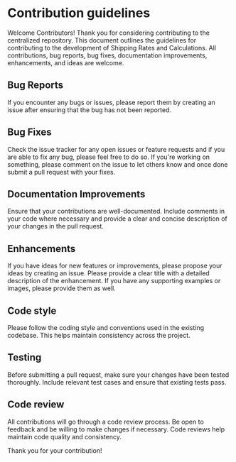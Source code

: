 # Contribution guidelines

Welcome Contributors!
Thank you for considering contributing to the centralized repository. This document outlines the guidelines for contributing to the development of Shipping Rates and Calculations.
All contributions, bug reports, bug fixes, documentation improvements, enhancements, and ideas are welcome.

## Bug Reports
If you encounter any bugs or issues, please report them by creating an issue after ensuring that the bug has not been reported.

## Bug Fixes
Check the issue tracker for any open issues or feature requests and if you are able to fix any bug, please feel free to do so. If you're working on something, please comment on the issue to let others know and once done submit a pull request with your fixes.

## Documentation Improvements
Ensure that your contributions are well-documented. Include comments in your code where necessary and provide a clear and concise description of your changes in the pull request.

## Enhancements
If you have ideas for new features or improvements, please propose your ideas by creating an issue. Please provide a clear title with a detailed description of the enhancement. If you have any supporting examples or images, please provide them as well.

## Code style
Please follow the coding style and conventions used in the existing codebase. This helps maintain consistency across the project.

## Testing
Before submitting a pull request, make sure your changes have been tested thoroughly. Include relevant test cases and ensure that existing tests pass.

## Code review
All contributions will go through a code review process. Be open to feedback and be willing to make changes if necessary. Code reviews help maintain code quality and consistency.

Thank you for your contribution!

